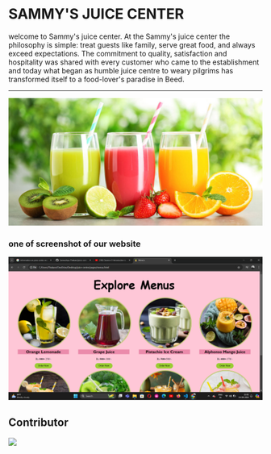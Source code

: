 # SAMMY'S JUICE CENTER 
welcome to Sammy's juice center. 
At the Sammy's juice center the philosophy is simple: treat guests like family, serve great food, and always exceed expectations. 
The commitment to quality, satisfaction and hospitality was shared with every customer who came to the establishment and today what began as humble juice centre to weary pilgrims has transformed itself to a food-lover's paradise in Beed.

---

![Our-juices](/images/verity-pro-03.jpg)

### one of screenshot of our website

![screenshot](/images/Screenshot%20(143).png)

## Contributor
<a href="https://github.com/Samradnya-Thakare/juice-center/graphs/contributors">
  <img src="https://contrib.rocks/image?repo=Samradnya-Thakare/juice-center" />
</a>